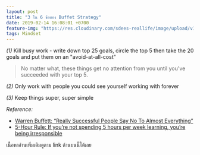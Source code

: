```yaml
---
layout: post
title: "3 ใน 6 ข้อของ Buffet Strategy"
date: 2019-02-14 16:08:01 +0700
feature-img: "https://res.cloudinary.com/sdees-reallife/image/upload/v1555658919/sample_feature_img.png"
tags: Mindset
---
```

*(1)* Kill busy work - write down top 25 goals, circle the top 5 then take the 20 goals and put them on an "avoid-at-all-cost"

> No matter what, these things get no attention from you until you've succeeded with your top 5.

*(2)* Only work with people you could see yourself working with forever

*(3)* Keep things super, super simple

*Reference:*
- [Warren Buffett: “Really Successful People Say No To Almost Everything”](https://medium.com/accelerated-intelligence/warren-buffett-really-successful-people-say-no-to-almost-everything-ab78832ffebc)
- [5-Hour Rule: If you’re not spending 5 hours per week learning, you’re being irresponsible](https://medium.com/accelerated-intelligence/the-5-hour-rule-if-youre-not-spending-5-hours-per-week-learning-you-re-being-irresponsible-791c3f18f5e6)

เนื้อหาอ่านเพิ่มเติมดูตาม link ด้านบนนี้ได้เลย
